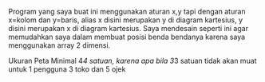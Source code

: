 Program yang saya buat ini menggunakan aturan x,y tapi dengan aturan x=kolom dan y=baris, alias x disini merupakan y di diagram kartesius, y disini merupakan x di diagram kartesius. Saya mendesain seperti ini agar memudahkan saya dalam membuat posisi benda bendanya karena saya menggunakan array 2 dimensi.

Ukuran Peta Minimal 4*4 satuan, karena apa bila 3*3 satuan tidak akan muat untuk 1 pengguna 3 toko dan 5 ojek

